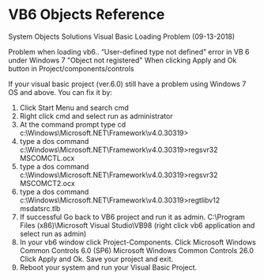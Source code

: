 # VB6 Objects Reference
System Objects Solutions
Visual Basic Loading Problem (09-13-2018)

Problem when loading vb6..
“User-defined type not defined” error in VB 6 under Windows 7
"Object not registered" When clicking Apply and Ok button in Project/components/controls

If your visual basic project (ver.6.0) still have a problem using Windows 7 OS and above. You can fix it by:

1. Click Start Menu and search cmd 
2. Right click cmd and select run as administrator
3. At the command prompt type cd c:\Windows\Microsoft.NET\Framework\v4.0.30319>
4. type a dos command c:\Windows\Microsoft.NET\Framework\v4.0.30319>regsvr32 MSCOMCTL.ocx
5. type a dos command c:\Windows\Microsoft.NET\Framework\v4.0.30319>regsvr32 MSCOMCT2.ocx
6. type a dos command c:\Windows\Microsoft.NET\Framework\v4.0.30319>regtlibv12 msdatsrc.tlb
6. If successful Go back to VB6 project and run it as admin. C:\Program Files (x86)\Microsoft Visual Studio\VB98 (right click vb6 application and select run as admin)
7. In your vb6 window click Project-Components. 
Click Microsoft Windows Common Controls 6.0 (SP6)
Microsoft Windows Common Controls 26.0
Click Apply and Ok. Save your project and exit.
8. Reboot your system and run your Visual Basic Project.
